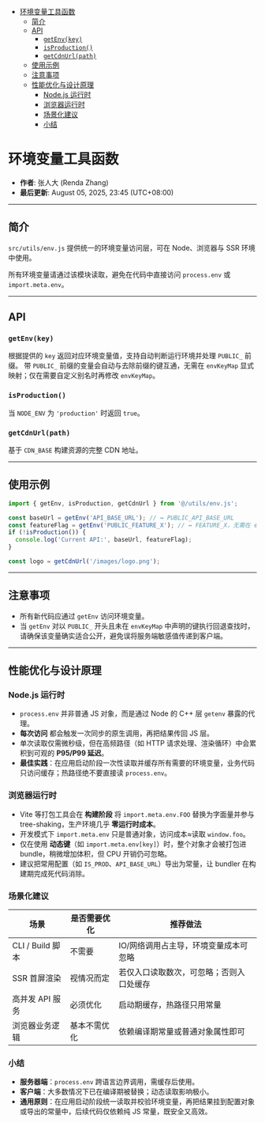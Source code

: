 <!-- START doctoc generated TOC please keep comment here to allow auto update -->
<!-- DON'T EDIT THIS SECTION, INSTEAD RE-RUN doctoc TO UPDATE -->

- [环境变量工具函数](#%E7%8E%AF%E5%A2%83%E5%8F%98%E9%87%8F%E5%B7%A5%E5%85%B7%E5%87%BD%E6%95%B0)
  - [简介](#%E7%AE%80%E4%BB%8B)
  - [API](#api)
    - [`getEnv(key)`](#getenvkey)
    - [`isProduction()`](#isproduction)
    - [`getCdnUrl(path)`](#getcdnurlpath)
  - [使用示例](#%E4%BD%BF%E7%94%A8%E7%A4%BA%E4%BE%8B)
  - [注意事项](#%E6%B3%A8%E6%84%8F%E4%BA%8B%E9%A1%B9)
  - [性能优化与设计原理](#%E6%80%A7%E8%83%BD%E4%BC%98%E5%8C%96%E4%B8%8E%E8%AE%BE%E8%AE%A1%E5%8E%9F%E7%90%86)
    - [Node.js 运行时](#nodejs-%E8%BF%90%E8%A1%8C%E6%97%B6)
    - [浏览器运行时](#%E6%B5%8F%E8%A7%88%E5%99%A8%E8%BF%90%E8%A1%8C%E6%97%B6)
    - [场景化建议](#%E5%9C%BA%E6%99%AF%E5%8C%96%E5%BB%BA%E8%AE%AE)
    - [小结](#%E5%B0%8F%E7%BB%93)

<!-- END doctoc generated TOC please keep comment here to allow auto update -->

# 环境变量工具函数

- **作者**: 张人大 (Renda Zhang)
- **最后更新**: August 05, 2025, 23:45 (UTC+08:00)

---

## 简介

`src/utils/env.js` 提供统一的环境变量访问层，可在 Node、浏览器与 SSR 环境中使用。

所有环境变量请通过该模块读取，避免在代码中直接访问 `process.env` 或 `import.meta.env`。

---

## API

### `getEnv(key)`

根据提供的 `key` 返回对应环境变量值，支持自动判断运行环境并处理 `PUBLIC_` 前缀。
带 `PUBLIC_` 前缀的变量会自动与去除前缀的键互通，无需在 `envKeyMap` 显式映射；仅在需要自定义别名时再修改 `envKeyMap`。

### `isProduction()`

当 `NODE_ENV` 为 `'production'` 时返回 `true`。

### `getCdnUrl(path)`

基于 `CDN_BASE` 构建资源的完整 CDN 地址。

---

## 使用示例

```js
import { getEnv, isProduction, getCdnUrl } from '@/utils/env.js';

const baseUrl = getEnv('API_BASE_URL'); // ↔ PUBLIC_API_BASE_URL
const featureFlag = getEnv('PUBLIC_FEATURE_X'); // ↔ FEATURE_X，无需在 envKeyMap 中映射
if (!isProduction()) {
  console.log('Current API:', baseUrl, featureFlag);
}

const logo = getCdnUrl('/images/logo.png');
```

---

## 注意事项

- 所有新代码应通过 `getEnv` 访问环境变量。
- 当 `getEnv` 对以 `PUBLIC_` 开头且未在 `envKeyMap` 中声明的键执行回退查找时，请确保该变量确实适合公开，避免误将服务端敏感值传递到客户端。

---

## 性能优化与设计原理

### Node.js 运行时

- `process.env` 并非普通 JS 对象，而是通过 Node 的 C++ 层 `getenv` 暴露的代理。
- **每次访问** 都会触发一次同步的原生调用，再把结果传回 JS 层。
- 单次读取仅需微秒级，但在高频路径（如 HTTP 请求处理、渲染循环）中会累积到可观的 **P95/P99 延迟**。
- **最佳实践**：在应用启动阶段一次性读取并缓存所有需要的环境变量，业务代码只访问缓存；热路径绝不要直接读 `process.env`。

### 浏览器运行时

- Vite 等打包工具会在 **构建阶段** 将 `import.meta.env.FOO` 替换为字面量并参与 tree-shaking，生产环境几乎 **零运行时成本**。
- 开发模式下 `import.meta.env` 只是普通对象，访问成本≈读取 `window.foo`。
- 仅在使用 **动态键**（如 `import.meta.env[key]`）时，整个对象才会被打包进 bundle，稍微增加体积，但 CPU 开销仍可忽略。
- 建议把常用配置（如 `IS_PROD`、`API_BASE_URL`）导出为常量，让 bundler 在构建期完成死代码消除。

### 场景化建议

| 场景 | 是否需要优化 | 推荐做法  |
|------|------------|-----------|
| CLI / Build 脚本 | 不需要 | IO/网络调用占主导，环境变量成本可忽略 |
| SSR 首屏渲染 | 视情况而定 | 若仅入口读取数次，可忽略；否则入口处缓存 |
| 高并发 API 服务 | 必须优化 | 启动期缓存，热路径只用常量 |
| 浏览器业务逻辑 | 基本不需优化 | 依赖编译期常量或普通对象属性即可 |

### 小结

- **服务器端**：`process.env` 跨语言边界调用，需缓存后使用。
- **客户端**：大多数情况下已在编译期被替换；动态读取影响极小。
- **通用原则**：在应用启动阶段统一读取并校验环境变量，再把结果挂到配置对象或导出的常量中，后续代码仅依赖纯 JS 常量，既安全又高效。
